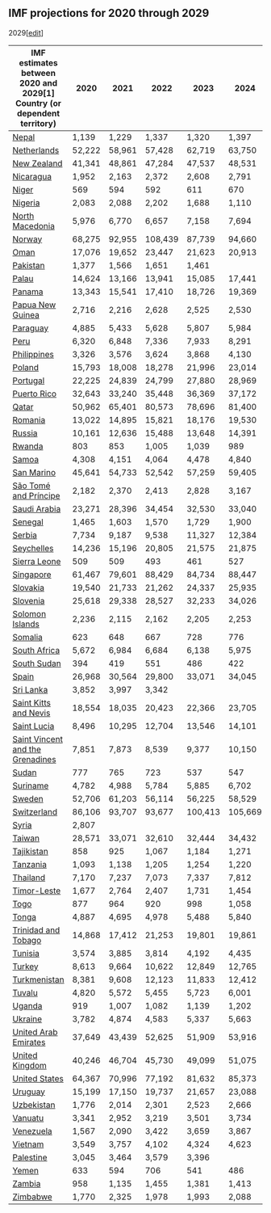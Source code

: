 ## IMF projections for 2020 through 2029
2029[[edit](/w/index.php?title=List_of_countries_by_past_and_projected_GDP_\(nominal\)_per_capita&action=edit&section=5
"Edit section: IMF projections for 2020 through 2029")]

IMF estimates between 2020 and 2029[1] Country (or dependent territory) | 2020 | 2021 | 2022 | 2023 | 2024 | 2025 | 2026 | 2027 | 2028 | 2029   
---|---|---|---|---|---|---|---|---|---|---  
[Nepal](/wiki/Nepal "Nepal") | 1,139 | 1,229 | 1,337 | 1,320 | 1,397 | 1,520 | 1,647 | 1,785 | 1,937 | 2,102   
[Netherlands](/wiki/Netherlands "Netherlands") | 52,222 | 58,961 | 57,428 | 62,719 | 63,750 | 65,316 | 67,445 | 69,643 | 71,870 | 73,990   
[New Zealand](/wiki/New_Zealand "New Zealand") | 41,341 | 48,861 | 47,284 | 47,537 | 48,531 | 49,645 | 51,049 | 52,395 | 54,052 | 55,738   
[Nicaragua](/wiki/Nicaragua "Nicaragua") | 1,952 | 2,163 | 2,372 | 2,608 | 2,791 | 2,974 | 3,168 | 3,375 | 3,595 | 3,830   
[Niger](/wiki/Niger "Niger") | 569 | 594 | 592 | 611 | 670 | 701 | 731 | 760 | 792 | 824   
[Nigeria](/wiki/Nigeria "Nigeria") | 2,083 | 2,088 | 2,202 | 1,688 | 1,110 | 1,077 | 1,066 | 1,085 | 1,103 | 1,121   
[North Macedonia](/wiki/North_Macedonia "North Macedonia") | 5,976 | 6,770 | 6,657 | 7,158 | 7,694 | 8,193 | 8,702 | 9,282 | 9,850 | 10,374   
[Norway](/wiki/Norway "Norway") | 68,275 | 92,955 | 108,439 | 87,739 | 94,660 | 99,064 | 100,171 | 102,551 | 104,876 | 107,587   
[Oman](/wiki/Oman "Oman") | 17,076 | 19,652 | 23,447 | 21,623 | 20,913 | 20,660 | 20,697 | 20,810 | 21,006 | 20,916   
[Pakistan](/wiki/Pakistan "Pakistan") | 1,377 | 1,566 | 1,651 | 1,461   
[Palau](/wiki/Palau "Palau") | 14,624 | 13,166 | 13,941 | 15,085 | 17,441 | 19,893 | 21,010 | 21,890 | 22,689 | 23,543   
[Panama](/wiki/Panama "Panama") | 13,343 | 15,541 | 17,410 | 18,726 | 19,369 | 20,092 | 21,058 | 22,070 | 23,132 | 24,244   
[Papua New Guinea](/wiki/Papua_New_Guinea "Papua New Guinea") | 2,716 | 2,216 | 2,628 | 2,525 | 2,530 | 2,551 | 2,570 | 2,599 | 2,638 | 2,677   
[Paraguay](/wiki/Paraguay "Paraguay") | 4,885 | 5,433 | 5,628 | 5,807 | 5,984 | 6,191 | 6,537 | 6,804 | 7,085 | 7,378   
[Peru](/wiki/Peru "Peru") | 6,320 | 6,848 | 7,336 | 7,933 | 8,291 | 8,567 | 8,839 | 9,115 | 9,397 | 9,685   
[Philippines](/wiki/Philippines "Philippines") | 3,326 | 3,576 | 3,624 | 3,868 | 4,130 | 4,415 | 4,730 | 5,066 | 5,463 | 5,896   
[Poland](/wiki/Poland "Poland") | 15,793 | 18,008 | 18,278 | 21,996 | 23,014 | 24,144 | 25,646 | 26,976 | 28,087 | 29,259   
[Portugal](/wiki/Portugal "Portugal") | 22,225 | 24,839 | 24,799 | 27,880 | 28,969 | 29,983 | 31,235 | 32,506 | 33,830 | 35,153   
[Puerto Rico](/wiki/Puerto_Rico "Puerto Rico") | 32,643 | 33,240 | 35,448 | 36,369 | 37,172 | 38,203 | 39,415 | 41,312 | 42,902 | 44,477   
[Qatar](/wiki/Qatar "Qatar") | 50,962 | 65,401 | 80,573 | 78,696 | 81,400 | 83,382 | 88,598 | 94,837 | 98,587 | 101,321   
[Romania](/wiki/Romania "Romania") | 13,022 | 14,895 | 15,821 | 18,176 | 19,530 | 20,693 | 22,083 | 23,598 | 25,115 | 26,636   
[Russia](/wiki/Russia "Russia") | 10,161 | 12,636 | 15,488 | 13,648 | 14,391 | 14,659 | 14,884 | 15,146 | 15,426 | 15,683   
[Rwanda](/wiki/Rwanda "Rwanda") | 803 | 853 | 1,005 | 1,039 | 989 | 998 | 1,049 | 1,107 | 1,183 | 1,271   
[Samoa](/wiki/Samoa "Samoa") | 4,308 | 4,151 | 4,064 | 4,478 | 4,840 | 5,096 | 5,297 | 5,458 | 5,610 | 5,772   
[San Marino](/wiki/San_Marino "San Marino") | 45,641 | 54,733 | 52,542 | 57,259 | 59,405 | 60,913 | 62,676 | 64,467 | 66,335 | 68,186   
[São Tomé and Príncipe](/wiki/S%C3%A3o_Tom%C3%A9_and_Pr%C3%ADncipe "São Tomé and Príncipe") | 2,182 | 2,370 | 2,413 | 2,828 | 3,167 | 3,393 | 3,460 | 3,679 | 3,905 | 4,149   
[Saudi Arabia](/wiki/Saudi_Arabia "Saudi Arabia") | 23,271 | 28,396 | 34,454 | 32,530 | 33,040 | 34,295 | 35,286 | 36,303 | 37,238 | 38,672   
[Senegal](/wiki/Senegal "Senegal") | 1,465 | 1,603 | 1,570 | 1,729 | 1,900 | 2,084 | 2,180 | 2,266 | 2,395 | 2,481   
[Serbia](/wiki/Serbia "Serbia") | 7,734 | 9,187 | 9,538 | 11,327 | 12,384 | 13,324 | 14,372 | 15,447 | 16,570 | 17,824   
[Seychelles](/wiki/Seychelles "Seychelles") | 14,236 | 15,196 | 20,805 | 21,575 | 21,875 | 22,973 | 24,207 | 25,616 | 27,140 | 28,742   
[Sierra Leone](/wiki/Sierra_Leone "Sierra Leone") | 509 | 509 | 493 | 461 | 527 | 520 | 520 | 534 | 552 | 572   
[Singapore](/wiki/Singapore "Singapore") | 61,467 | 79,601 | 88,429 | 84,734 | 88,447 | 91,685 | 95,272 | 98,816 | 102,460 | 106,421   
[Slovakia](/wiki/Slovakia "Slovakia") | 19,540 | 21,733 | 21,262 | 24,337 | 25,935 | 27,523 | 28,952 | 30,292 | 31,713 | 33,181   
[Slovenia](/wiki/Slovenia "Slovenia") | 25,618 | 29,338 | 28,527 | 32,233 | 34,026 | 35,430 | 37,077 | 38,791 | 40,628 | 42,509   
[Solomon Islands](/wiki/Solomon_Islands "Solomon Islands") | 2,236 | 2,115 | 2,162 | 2,205 | 2,253 | 2,343 | 2,428 | 2,519 | 2,611 | 2,704   
[Somalia](/wiki/Somalia "Somalia") | 623 | 648 | 667 | 728 | 776 | 819 | 864 | 910 | 957 | 1,002   
[South Africa](/wiki/South_Africa "South Africa") | 5,672 | 6,984 | 6,684 | 6,138 | 5,975 | 6,067 | 6,182 | 6,319 | 6,444 | 6,573   
[South Sudan](/wiki/South_Sudan "South Sudan") | 394 | 419 | 551 | 486 | 422 | 440 | 448 | 463 | 492 | 544   
[Spain](/wiki/Spain "Spain") | 26,968 | 30,564 | 29,800 | 33,071 | 34,045 | 35,072 | 35,852 | 36,646 | 37,527 | 38,428   
[Sri Lanka](/wiki/Sri_Lanka "Sri Lanka") | 3,852 | 3,997 | 3,342   
[Saint Kitts and Nevis](/wiki/Saint_Kitts_and_Nevis "Saint Kitts and Nevis") | 18,554 | 18,035 | 20,423 | 22,366 | 23,705 | 25,188 | 26,634 | 27,967 | 29,313 | 30,732   
[Saint Lucia](/wiki/Saint_Lucia "Saint Lucia") | 8,496 | 10,295 | 12,704 | 13,546 | 14,101 | 14,661 | 15,197 | 15,712 | 16,244 | 16,794   
[Saint Vincent and the Grenadines](/wiki/Saint_Vincent_and_the_Grenadines "Saint Vincent and the Grenadines") | 7,851 | 7,873 | 8,539 | 9,377 | 10,150 | 10,745 | 11,255 | 11,777 | 12,323 | 12,894   
[Sudan](/wiki/Sudan "Sudan") | 777 | 765 | 723 | 537 | 547 | 544 | 546 | 543 | 537 | 524   
[Suriname](/wiki/Suriname "Suriname") | 4,782 | 4,988 | 5,784 | 5,885 | 6,702 | 7,001 | 7,178 | 7,463 | 7,689 | 8,007   
[Sweden](/wiki/Sweden "Sweden") | 52,706 | 61,203 | 56,114 | 56,225 | 58,529 | 60,673 | 62,870 | 65,252 | 67,649 | 70,144   
[Switzerland](/wiki/Switzerland "Switzerland") | 86,106 | 93,707 | 93,677 | 100,413 | 105,669 | 108,603 | 113,416 | 116,978 | 122,107 | 125,914   
[Syria](/wiki/Syria "Syria") | 2,807   
[Taiwan](/wiki/Taiwan "Taiwan") | 28,571 | 33,071 | 32,610 | 32,444 | 34,432 | 36,650 | 38,602 | 40,453 | 41,837 | 43,104   
[Tajikistan](/wiki/Tajikistan "Tajikistan") | 858 | 925 | 1,067 | 1,184 | 1,271 | 1,363 | 1,462 | 1,568 | 1,675 | 1,790   
[Tanzania](/wiki/Tanzania "Tanzania") | 1,093 | 1,138 | 1,205 | 1,254 | 1,220 | 1,282 | 1,355 | 1,446 | 1,547 | 1,654   
[Thailand](/wiki/Thailand "Thailand") | 7,170 | 7,237 | 7,073 | 7,337 | 7,812 | 8,153 | 8,608 | 9,147 | 9,640 | 10,091   
[Timor-Leste](/wiki/East_Timor "East Timor") | 1,677 | 2,764 | 2,407 | 1,731 | 1,454 | 1,540 | 1,627 | 1,718 | 1,814 | 1,916   
[Togo](/wiki/Togo "Togo") | 877 | 964 | 920 | 998 | 1,058 | 1,110 | 1,163 | 1,220 | 1,280 | 1,344   
[Tonga](/wiki/Tonga "Tonga") | 4,887 | 4,695 | 4,978 | 5,488 | 5,840 | 6,112 | 6,312 | 6,515 | 6,749 | 6,982   
[Trinidad and Tobago](/wiki/Trinidad_and_Tobago "Trinidad and Tobago") | 14,868 | 17,412 | 21,253 | 19,801 | 19,861 | 20,562 | 20,845 | 21,289 | 21,886 | 22,477   
[Tunisia](/wiki/Tunisia "Tunisia") | 3,574 | 3,885 | 3,814 | 4,192 | 4,435 | 4,492 | 4,637 | 4,686 | 4,686 | 4,702   
[Turkey](/wiki/Turkey "Turkey") | 8,613 | 9,664 | 10,622 | 12,849 | 12,765 | 12,551 | 12,943 | 13,298 | 13,656 | 14,011   
[Turkmenistan](/wiki/Turkmenistan "Turkmenistan") | 8,381 | 9,608 | 12,123 | 11,833 | 12,412 | 13,329 | 14,366 | 15,518 | 16,794 | 18,203   
[Tuvalu](/wiki/Tuvalu "Tuvalu") | 4,820 | 5,572 | 5,455 | 5,723 | 6,001 | 6,301 | 6,572 | 6,897 | 7,217 | 7,543   
[Uganda](/wiki/Uganda "Uganda") | 919 | 1,007 | 1,082 | 1,139 | 1,202 | 1,286 | 1,351 | 1,411 | 1,492 | 1,612   
[Ukraine](/wiki/Ukraine "Ukraine") | 3,782 | 4,874 | 4,583 | 5,337 | 5,663 | 5,642 | 5,774 | 5,983 | 6,304 | 6,649   
[United Arab Emirates](/wiki/United_Arab_Emirates "United Arab Emirates") | 37,649 | 43,439 | 52,625 | 51,909 | 53,916 | 55,781 | 58,139 | 60,895 | 64,038 | 67,539   
[United Kingdom](/wiki/United_Kingdom "United Kingdom") | 40,246 | 46,704 | 45,730 | 49,099 | 51,075 | 53,627 | 56,759 | 59,870 | 63,279 | 66,911   
[United States](/wiki/United_States "United States") | 64,367 | 70,996 | 77,192 | 81,632 | 85,373 | 87,978 | 90,903 | 94,012 | 97,231 | 100,580   
[Uruguay](/wiki/Uruguay "Uruguay") | 15,199 | 17,150 | 19,737 | 21,657 | 23,088 | 24,044 | 25,033 | 26,088 | 27,229 | 28,432   
[Uzbekistan](/wiki/Uzbekistan "Uzbekistan") | 1,776 | 2,014 | 2,301 | 2,523 | 2,666 | 2,931 | 3,220 | 3,527 | 3,865 | 4,198   
[Vanuatu](/wiki/Vanuatu "Vanuatu") | 3,341 | 2,952 | 3,219 | 3,501 | 3,734 | 3,920 | 4,061 | 4,201 | 4,326 | 4,455   
[Venezuela](/wiki/Venezuela "Venezuela") | 1,567 | 2,090 | 3,422 | 3,659 | 3,867 | 3,969   
[Vietnam](/wiki/Vietnam "Vietnam") | 3,549 | 3,757 | 4,102 | 4,324 | 4,623 | 4,977 | 5,340 | 5,722 | 6,123 | 6,543   
[Palestine](/wiki/State_of_Palestine "State of Palestine") | 3,045 | 3,464 | 3,579 | 3,396   
[Yemen](/wiki/Yemen "Yemen") | 633 | 594 | 706 | 541 | 486 | 482 | 540 | 615 | 658 | 691   
[Zambia](/wiki/Zambia "Zambia") | 958 | 1,135 | 1,455 | 1,381 | 1,413 | 1,493 | 1,573 | 1,663 | 1,757 | 1,853   
[Zimbabwe](/wiki/Zimbabwe "Zimbabwe") | 1,770 | 2,325 | 1,978 | 1,993 | 2,088 | 2,103 | 2,131 | 2,157 | 2,186 | 2,210